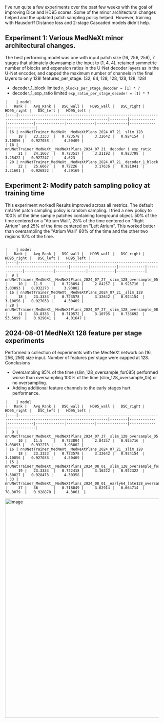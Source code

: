 I've run quite a few experiments over the past few weeks with the goal of improving Dice and HD95 scores. Some of the minor architectural changes helped and the updated patch sampling policy helped. However, training with Hausdorff Distance loss and 2-stage Cascaded models didn't help.

## Experiment 1: Various MedNeXt minor architectural changes.
The best performing model was one with input patch size (16, 256, 256), 7 stages that ultimately downsample the input to (1, 4, 4), retained symmetric number of blocks and expansion ratios in the U-Net decoder layers as in the U-Net encoder, and capped the maximum number of channels in the final layers to only 128! features_per_stage: (32, 64, 128, 128, 128, 128, 128)
* decoder_1_block limited `n_blocks_per_stage_decoder = [1] * 7`
* decoder_1_exp_ratio limited `exp_ratio_per_stage_decoder = [1] * 7`
```
|    | model                                                                                                         |   Rank |   Avg_Rank |   DSC_wall |   HD95_wall |   DSC_right |   HD95_right |   DSC_left |   HD95_left |
|----|---------------------------------------------------------------------------------------------------------------|--------|------------|------------|-------------|-------------|--------------|------------|-------------|
| 16 | nnUNetTrainer_MedNeXt__MedNeXtPlans_2024_07_21__slim_128                                                      |     18 |   23.3333  |   0.723578 |     3.32642 |   0.924154  |      3.10856 |   0.927038 |     4.50409 |
| 18 | nnUNetTrainer_MedNeXt__MedNeXtPlans_2024_07_21__decoder_1_exp_ratio                                           |     21 |   24.1667  |   0.723517 |     3.21192 |   0.923799  |      3.25422 |   0.927247 |     4.623   |
| 20 | nnUNetTrainer_MedNeXt__MedNeXtPlans_2024_07_21__decoder_1_block                                               |     22 |   25.6667  |   0.72226  |     3.17636 |   0.921041  |      3.21601 |   0.926832 |     4.39169 |
```


## Experiment 2: Modify patch sampling policy at training time
This experiment worked! Results improved across all metrics.
The default nnUNet patch sampling policy is random sampling. I tried a new policy to 100% of the time sample patches containing foreground object. 50% of the time centered on a "Atrium Wall", 25% of the time centered on "Right Atrium" and 25% of the time centered on "Left Atrium". This worked better than oversampling the "Atrium Wall" 80% of the time and the other two regions 10% of the time.
```

|    | model                                                                                       |   Rank |   Avg_Rank |   DSC_wall |   HD95_wall |   DSC_right |   HD95_right |   DSC_left |   HD95_left |
|----|---------------------------------------------------------------------------------------------|--------|------------|------------|-------------|-------------|--------------|------------|-------------|
|  9 | nnUNetTrainer_MedNeXt__MedNeXtPlans_2024_07_27__slim_128_oversample_05                      |     10 |   11.5     |   0.723894 |     2.84257 |   0.925716  |      3.03093 |   0.932273 |     3.93802 |
| 16 | nnUNetTrainer_MedNeXt__MedNeXtPlans_2024_07_21__slim_128                                    |     18 |   23.3333  |   0.723578 |     3.32642 |   0.924154  |      3.10856 |   0.927038 |     4.50409 |
| 28 | nnUNetTrainer_MedNeXt__MedNeXtPlans_2024_07_27__slim_128_oversample_08                      |     31 |   33.8333  |   0.719572 |     3.10795 |   0.733692  |     53.5099  |   0.929041 |     4.01647 |

```

## 2024-08-01 MedNeXt 128 feature per stage experiments
Performed a collection of experiments with the MedNeXt network on (16, 256, 256) size input. Number of features per stage were capped at 128.
Conclusions
* Oversampling 85% of the time (slim_128_oversample_for085) performed worse than oversampling 100% of the time (slim_128_oversample_05) or no oversampling.
* Adding additional feature channels to the early stages hurt performance.

```
|    | model                                                                                                         |   Rank |   Avg_Rank |   DSC_wall |   HD95_wall |   DSC_right |   HD95_right |   DSC_left |   HD95_left |
|----|---------------------------------------------------------------------------------------------------------------|--------|------------|------------|-------------|-------------|--------------|------------|-------------|
|  9 | nnUNetTrainer_MedNeXt__MedNeXtPlans_2024_07_27__slim_128_oversample_05                                        |     10 |   11.5     |   0.723894 |     2.84257 |   0.925716  |      3.03093 |   0.932273 |     3.93802 |
| 16 | nnUNetTrainer_MedNeXt__MedNeXtPlans_2024_07_21__slim_128                                                      |     18 |   23.3333  |   0.723578 |     3.32642 |   0.924154  |      3.10856 |   0.927038 |     4.50409 |
| 15 | nnUNetTrainer_MedNeXt__MedNeXtPlans_2024_08_01__slim_128_oversample_for085                                    |     19 |   23.3333  |   0.722418 |     3.16222 |   0.922322  |      3.30027 |   0.928473 |     4.30358 |
| 33 | nnUNetTrainer_MedNeXt__MedNeXtPlans_2024_08_01__early64_late128_oversample                                    |     37 |   36       |   0.718049 |     3.02914 |   0.664714  |     78.3079  |   0.928878 |     4.3061  |
```
<img width="716" alt="image" src="https://github.com/user-attachments/assets/8c598b31-e77f-48f1-9743-ac1e49a5f29a">
